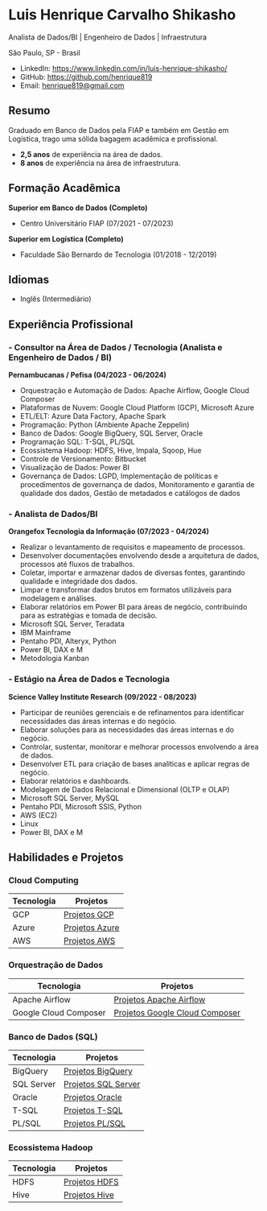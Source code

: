 # Luis Henrique Carvalho Shikasho

Analista de Dados/BI | Engenheiro de Dados | Infraestrutura

São Paulo, SP - Brasil

- LinkedIn: https://www.linkedin.com/in/luis-henrique-shikasho/
- GitHub: https://github.com/henrique819
- Email: henrique819@gmail.com 

## Resumo
Graduado em Banco de Dados pela FIAP e também em Gestão em Logística, trago uma sólida bagagem acadêmica e profissional.
- **2,5 anos** de experiência na área de dados.
- **8 anos** de experiência na área de infraestrutura.

## Formação Acadêmica
**Superior em Banco de Dados (Completo)**
- Centro Universitário FIAP (07/2021 - 07/2023)

**Superior em Logística (Completo)**
- Faculdade São Bernardo de Tecnologia (01/2018 - 12/2019)

## Idiomas
- Inglês (Intermediário)

## Experiência Profissional

### - Consultor na Área de Dados / Tecnologia (Analista e Engenheiro de Dados / BI)
**Pernambucanas / Pefisa (04/2023 - 06/2024)**
- Orquestração e Automação de Dados: Apache Airflow, Google Cloud Composer
- Plataformas de Nuvem: Google Cloud Platform (GCP), Microsoft Azure
- ETL/ELT: Azure Data Factory, Apache Spark
- Programação: Python (Ambiente Apache Zeppelin)
- Banco de Dados: Google BigQuery, SQL Server, Oracle
- Programação SQL: T-SQL, PL/SQL
- Ecossistema Hadoop: HDFS, Hive, Impala, Sqoop, Hue
- Controle de Versionamento: Bitbucket
- Visualização de Dados: Power BI
- Governança de Dados: LGPD, Implementação de políticas e procedimentos de governança de dados, Monitoramento e garantia de qualidade dos dados, Gestão de metadados e catálogos de dados

### - Analista de Dados/BI
**Orangefox Tecnologia da Informação (07/2023 - 04/2024)**
- Realizar o levantamento de requisitos e mapeamento de processos.
- Desenvolver documentações envolvendo desde a arquitetura de dados, processos até fluxos de trabalhos.
- Coletar, importar e armazenar dados de diversas fontes, garantindo qualidade e integridade dos dados.
- Limpar e transformar dados brutos em formatos utilizáveis para modelagem e análises.
- Elaborar relatórios em Power BI para áreas de negócio, contribuindo para as estratégias e tomada de decisão.
- Microsoft SQL Server, Teradata
- IBM Mainframe
- Pentaho PDI, Alteryx, Python
- Power BI, DAX e M
- Metodologia Kanban

### - Estágio na Área de Dados e Tecnologia
**Science Valley Institute Research (09/2022 - 08/2023)**
- Participar de reuniões gerenciais e de refinamentos para identificar necessidades das áreas internas e do negócio.
- Elaborar soluções para as necessidades das áreas internas e do negócio.
- Controlar, sustentar, monitorar e melhorar processos envolvendo a área de dados.
- Desenvolver ETL para criação de bases analíticas e aplicar regras de negócio.
- Elaborar relatórios e dashboards.
- Modelagem de Dados Relacional e Dimensional (OLTP e OLAP)
- Microsoft SQL Server, MySQL
- Pentaho PDI, Microsoft SSIS, Python
- AWS (EC2)
- Linux
- Power BI, DAX e M

## Habilidades e Projetos

### Cloud Computing
| Tecnologia | Projetos |
|------------|----------|
| GCP        | [Projetos GCP](https://www.google.com.br) |
| Azure      | [Projetos Azure](https://www.google.com.br) |
| AWS        | [Projetos AWS](https://www.google.com.br) |

### Orquestração de Dados
| Tecnologia               | Projetos |
|--------------------------|----------|
| Apache Airflow           | [Projetos Apache Airflow](https://www.google.com.br) |
| Google Cloud Composer    | [Projetos Google Cloud Composer](https://www.google.com.br) |

### Banco de Dados (SQL)
| Tecnologia | Projetos |
|------------|----------|
| BigQuery   | [Projetos BigQuery](https://www.google.com.br) |
| SQL Server | [Projetos SQL Server](https://www.google.com.br) |
| Oracle     | [Projetos Oracle](https://www.google.com.br) |
| T-SQL      | [Projetos T-SQL](https://www.google.com.br) |
| PL/SQL     | [Projetos PL/SQL](https://www.google.com.br) |

### Ecossistema Hadoop
| Tecnologia       | Projetos |
|------------------|----------|
| HDFS             | [Projetos HDFS](https://www.google.com.br) |
| Hive             | [Projetos Hive](https://www.google.com.br) |
